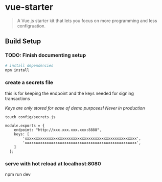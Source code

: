 # vue-starter

> A Vue.js starter kit that lets you focus on more programming and less configruation.

## Build Setup

### TODO: Finish documenting setup
``` bash
# install dependencies
npm install
```

### create a secrets file
this is for keeping the endpoint and the keys needed for signing transactions

*Keys are only stored for ease of demo purposes! Never in production*

    touch config/secrets.js

```
module.exports = {
    endpoint: "http://xxx.xxx.xxx.xxx:8888",
    keys: [
        'xxxxxxxxxxxxxxxxxxxxxxxxxxxxxxxxxxxxxxxxxxxxxxxxxxx',
        'xxxxxxxxxxxxxxxxxxxxxxxxxxxxxxxxxxxxxxxxxxxxxxxxxxx',
    ]
  };
```

### serve with hot reload at localhost:8080
npm run dev


